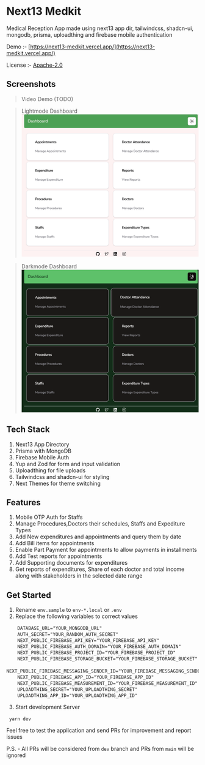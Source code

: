 # Next13 Medkit
Medical Reception App made using next13 app dir, tailwindcss, shadcn-ui, mongodb, prisma, uploadthing and firebase mobile authentication

Demo :- [https://next13-medkit.vercel.app/](https://next13-medkit.vercel.app/)

License :- [Apache-2.0](./LICENSE)

## Screenshots

> Video Demo (TODO)

> Lightmode Dashboard
> ![Dashboard Light](./showcase/dashboard-light.png)

> Darkmode Dashboard
> ![Dashboard Dark](./showcase/dashboard-dark.png)

## Tech Stack
1. Next13 App Directory
2. Prisma with MongoDB
3. Firebase Mobile Auth
4. Yup and Zod for form and input validation
5. Uploadthing for file uploads
6. Tailwindcss and shadcn-ui for styling
7. Next Themes for theme switching

## Features
1. Mobile OTP Auth for Staffs
2. Manage Procedures,Doctors their schedules, Staffs and Expediture Types
3. Add New expenditures and appointments and query them by date
4. Add Bill items for appointments
5. Enable Part Payment for appointments to allow payments in installments
6. Add Test reports for appointments
7. Add Supporting documents for expenditures
8. Get reports of expenditures, Share of each doctor and total income along with stakeholders in the selected date range

## Get Started
1. Rename `env.sample` to `env-*.local` or `.env`
2. Replace the following variables to correct values

```shell
	DATABASE_URL="YOUR_MONGODB_URL"
	AUTH_SECRET="YOUR_RANDOM_AUTH_SECRET"
	NEXT_PUBLIC_FIREBASE_API_KEY="YOUR_FIREBASE_API_KEY"
	NEXT_PUBLIC_FIREBASE_AUTH_DOMAIN="YOUR_FIREBASE_AUTH_DOMAIN"
	NEXT_PUBLIC_FIREBASE_PROJECT_ID="YOUR_FIREBASE_PROJECT_ID"
	NEXT_PUBLIC_FIREBASE_STORAGE_BUCKET="YOUR_FIREBASE_STORAGE_BUCKET"
	NEXT_PUBLIC_FIREBASE_MESSAGING_SENDER_ID="YOUR_FIREBASE_MESSAGING_SENDER_ID"
	NEXT_PUBLIC_FIREBASE_APP_ID="YOUR_FIREBASE_APP_ID"
	NEXT_PUBLIC_FIREBASE_MEASUREMENT_ID="YOUR_FIREBASE_MEASUREMENT_ID"
	UPLOADTHING_SECRET="YOUR_UPLOADTHING_SECRET"
	UPLOADTHING_APP_ID="YOUR_UPLOADTHING_APP_ID"
```
3. Start development Server

```shell
 yarn dev
```
Feel free to test the application and send PRs for improvement and report issues

P.S. - All PRs will be considered from `dev` branch and PRs from `main` will be ignored
